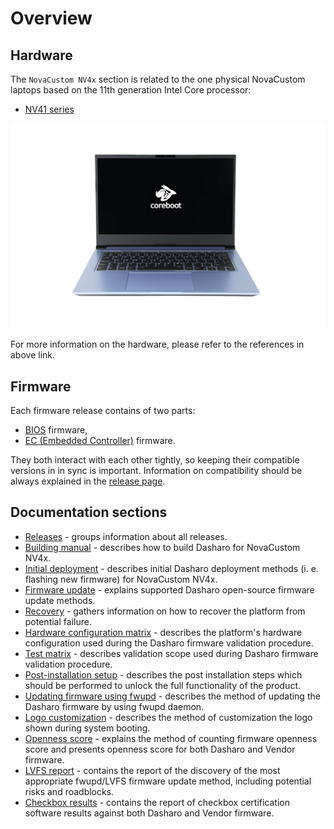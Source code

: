 # Overview

## Hardware

The `NovaCustom NV4x` section is related to the one physical NovaCustom
laptops based on the 11th generation Intel Core processor:

- [NV41 series](https://configurelaptop.eu/nv41-series/)

![](images/NV4x-front-1.png)

For more information on the hardware, please refer to the references in above
link.

## Firmware

Each firmware release contains of two parts:

- [BIOS](https://en.wikipedia.org/wiki/BIOS) firmware,
- [EC (Embedded Controller)](https://en.wikipedia.org/wiki/Embedded_controller)
  firmware.

They both interact with each other tightly, so keeping their compatible versions
in in sync is important. Information on compatibility should be always explained
in the [release page](releases.md).

## Documentation sections

- [Releases](releases.md) - groups information about all releases.
- [Building manual](building-manual.md) - describes how to build Dasharo for
    NovaCustom NV4x.
- [Initial deployment](initial-deployment.md) - describes initial Dasharo
    deployment methods (i. e. flashing new firmware) for NovaCustom NV4x.
- [Firmware update](firmware-update.md) - explains supported Dasharo
    open-source firmware update methods.
- [Recovery](recovery.md) - gathers information on how to recover the platform
    from potential failure.
- [Hardware configuration matrix](hardware-matrix.md) - describes the
    platform's hardware configuration used during the Dasharo firmware
    validation procedure.
- [Test matrix](test-matrix.md) - describes validation scope used during
    Dasharo firmware validation procedure.
- [Post-installation setup](/common-coreboot-docs/clevo_post_install/) -
    describes the post installation steps which should be performed to unlock
    the full functionality of the product.
- [Updating firmware using fwupd](/common-coreboot-docs/fwupd_usage/) -
    describes the method of updating the Dasharo firmware by using fwupd daemon.
- [Logo customization](/common-coreboot-docs/custom_logo/) - describes the
    method of customization the logo shown during system booting.
- [Openness score](openness_analysis.md) - explains the method of counting
    firmware openness score and presents openness score for both Dasharo and
    Vendor firmware.
- [LVFS report](lvfs_report.md) - contains the report of the discovery of the
    most appropriate fwupd/LVFS firmware update method, including potential
    risks and roadblocks.
- [Checkbox results](compatibility-check-results-ubuntu.md) - contains the
    report of checkbox certification software results against both Dasharo and
    Vendor firmware.
